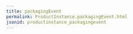 ```yaml
---
title: packagingEvent
permalink: ProductInstance.packagingEvent.html
jsonid: productinstance_packagingevent
---
```

